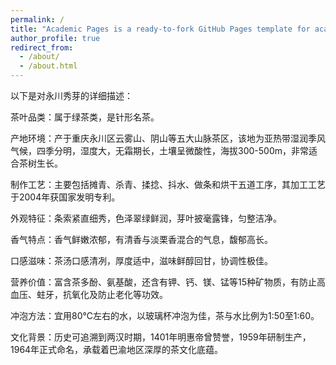 ```yaml
---
permalink: /
title: "Academic Pages is a ready-to-fork GitHub Pages template for academic personal websites"
author_profile: true
redirect_from: 
  - /about/
  - /about.html
---
```


以下是对永川秀芽的详细描述：
 
茶叶品类：属于绿茶类，是针形名茶。
 
产地环境：产于重庆永川区云雾山、阴山等五大山脉茶区，该地为亚热带湿润季风气候，四季分明，湿度大，无霜期长，土壤呈微酸性，海拔300-500m，非常适合茶树生长。
 
制作工艺：主要包括摊青、杀青、揉捻、抖水、做条和烘干五道工序，其加工工艺于2004年获国家发明专利。
 
外观特征：条索紧直细秀，色泽翠绿鲜润，芽叶披毫露锋，匀整洁净。
 
香气特点：香气鲜嫩浓郁，有清香与淡栗香混合的气息，馥郁高长。
 
口感滋味：茶汤口感清冽，厚度适中，滋味鲜醇回甘，协调性极佳。
 
营养价值：富含茶多酚、氨基酸，还含有钾、钙、镁、锰等15种矿物质，有防止高血压、蛀牙，抗氧化及防止老化等功效。
 
冲泡方法：宜用80℃左右的水，以玻璃杯冲泡为佳，茶与水比例为1:50至1:60。
 
文化背景：历史可追溯到两汉时期，1401年明惠帝曾赞誉，1959年研制生产，1964年正式命名，承载着巴渝地区深厚的茶文化底蕴。
